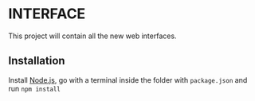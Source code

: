 # INTERFACE

This project will contain all the new web interfaces.

## Installation

Install [Node.js](https://nodejs.org/en/), go with a terminal inside the folder with `package.json` and run `npm install`